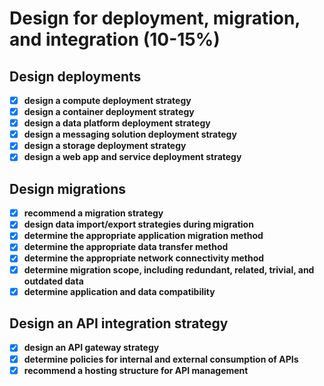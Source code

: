 # Design for deployment, migration, and integration (10-15%)

## Design deployments

- [x] __design a compute deployment strategy__
- [x] __design a container deployment strategy__
- [x] __design a data platform deployment strategy__
- [x] __design a messaging solution deployment strategy__
- [x] __design a storage deployment strategy__
- [x] __design a web app and service deployment strategy__

## Design migrations

- [x] __recommend a migration strategy__
- [x] __design data import/export strategies during migration__
- [x] __determine the appropriate application migration method__
- [x] __determine the appropriate data transfer method__
- [x] __determine the appropriate network connectivity method__
- [x] __determine migration scope, including redundant, related, trivial, and outdated data__
- [x] __determine application and data compatibility__

## Design an API integration strategy

- [x] __design an API gateway strategy__
- [x] __determine policies for internal and external consumption of APIs__
- [x] __recommend a hosting structure for API management__